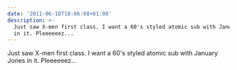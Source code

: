 ```yaml
---
date: '2011-06-18T18:06:08+01:00'
description: >-
  Just saw X-men first class. I want a 60's styled atomic sub with January Jones
  in it. Pleeeeeez...
---
```

Just saw X-men first class. I want a 60's styled atomic sub with January Jones in it. Pleeeeeez...

